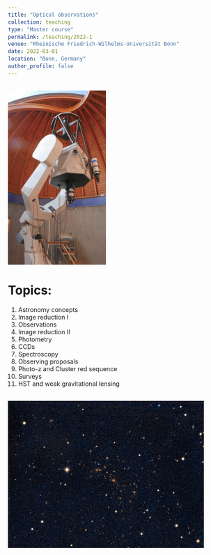 ```yaml
---
title: "Optical observations"
collection: teaching
type: "Master course"
permalink: /teaching/2022-1
venue: "Rheinische Friedrich-Wilhelms-Universität Bonn"
date: 2022-03-01
location: "Bonn, Germany"
author_profile: false
---
```



<br/><img src='/images/teaching/telescope.jpg' height="400">

Topics:
======
1. Astronomy concepts
2. Image reduction I
3. Observations
4. Image reduction II
5. Photometry
6. CCDs
7. Spectroscopy
8. Observing proposals
9. Photo-z and Cluster red sequence
10. Surveys
11. HST and weak gravitational lensing

<br/><img src='/images/teaching/aco1914_thumbnail.png'>
